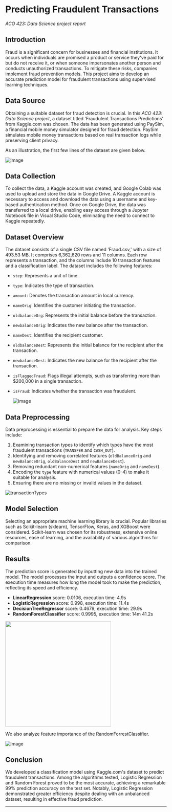 # Predicting Fraudulent Transactions
*ACO 423: Data Science project report*

## Introduction

Fraud is a significant concern for businesses and financial institutions. It occurs when individuals are promised a product or service 
they've paid for but do not receive it, or when someone impersonates another person and conducts unauthorized transactions. To mitigate 
these risks, companies implement fraud prevention models. This project aims to develop an accurate prediction model for fraudulent transactions 
using supervised learning techniques.

## Data Source

Obtaining a suitable dataset for fraud detection is crucial. In this *ACO 423: Data Science project*, a dataset titled 'Fraudulent Transactions Predictions' from 
Kaggle.com was chosen. The data has been generated using PaySim, a financial mobile money simulator designed for fraud 
detection. PaySim simulates mobile money transactions based on real transaction logs while preserving client privacy.

As an illustration, the first few lines of the dataset are given below.

![image](https://github.com/cdjidjev/cdjidjev.github.io/assets/40774209/2e32246c-4502-4ba1-a725-a16657fc6c17)


## Data Collection

To collect the data, a Kaggle account was created, and Google Colab was used to upload and store the data in Google Drive. 
A Kaggle account is necessary to access and download the data using a username and key-based authentication method. Once on Google Drive, 
the data was transferred to a local drive, enabling easy access through a Jupyter Notebook file in Visual Studio Code, 
eliminating the need to connect to Kaggle repeatedly.

## Dataset Overview

The dataset consists of a single CSV file named 'Fraud.csv,' with a size of 493.53 MB. It comprises 6,362,620 rows and 11 columns. 
Each row represents a transaction, and the columns include 10 transaction features and a classification label. 
The dataset includes the following features:
- `step`: Represents a unit of time.
- `type`: Indicates the type of transaction.
- `amount`: Denotes the transaction amount in local currency.
- `nameOrig`: Identifies the customer initiating the transaction.
- `oldbalanceOrg`: Represents the initial balance before the transaction.
- `newbalanceOrig`: Indicates the new balance after the transaction.
- `nameDest`: Identifies the recipient customer.
- `oldbalanceDest`: Represents the initial balance for the recipient after the transaction.
- `newbalanceDest`: Indicates the new balance for the recipient after the transaction.
- `isFlaggedFraud`: Flags illegal attempts, such as transferring more than $200,000 in a single transaction.
- `isFraud`: Indicates whether the transaction was fraudulent.

  ![image](https://github.com/cdjidjev/cdjidjev.github.io/assets/40774209/3cad919e-ed9d-42d3-803d-a31b6d0a012f)


## Data Preprocessing

Data preprocessing is essential to prepare the data for analysis. Key steps include:
1. Examining transaction types to identify which types have the most fraudulent transactions (`TRANSFER` and `CASH_OUT`).
2. Identifying and removing correlated features (`oldBalanceOrig` and `newBalanceOrig`, `oldBalanceDest` and `newBalanceDest`).
3. Removing redundant non-numerical features (`nameOrig` and `nameDest`).
4. Encoding the `type` feature with numerical values (0-4) to make it suitable for analysis.
5. Ensuring there are no missing or invalid values in the dataset.

![transactionTypes](https://github.com/cdjidjev/cdjidjev.github.io/assets/40774209/8b8f9ec9-65bf-419b-b205-856d36018960)


## Model Selection

Selecting an appropriate machine learning library is crucial. Popular libraries such as Scikit-learn (sklearn), TensorFlow, Keras, 
and XGBoost were considered. Scikit-learn was chosen for its robustness, extensive online resources, ease of learning, and the 
availability of various algorithms for comparison.

## Results

The prediction score is generated by inputting new data into the trained model. The model processes the input and outputs a confidence score. The execution time measures how long the model took to make the prediction, reflecting its speed and efficiency.

- **LinearRegression**
score: 0.0106,
execution time: 4.9s  <br>
- **LogisticRegression**
score: 0.998,
execution time: 11.4s  <br>
- **DecisionTreeRegressor**
score: 0.4679,
execution time: 29.9s  <br>
- **RandomForestClassifier**
score: 0.9995,
execution time: 14m 41.2s  <br>

<p align="left">
  <img width="330" height="330" src="https://github.com/cdjidjev/cdjidjev.github.io/assets/40774209/dd18977b-6237-4323-a326-29150e7bed88"> </p>


We also analyze feature importance of the RandomForrestClassifier.

![image](https://github.com/cdjidjev/cdjidjev.github.io/assets/40774209/eb9a27db-a9ad-46ef-8092-42fc2883362e)

## Conclusion

We developed a classification model using Kaggle.com's dataset to predict fraudulent transactions. Among the 
algorithms tested, Logistic Regression and Random Forest proved to be the most accurate, achieving a remarkable 
99% prediction accuracy on the test set. Notably, Logistic Regression demonstrated greater efficiency despite dealing 
with an unbalanced dataset, resulting in effective fraud prediction.

---
